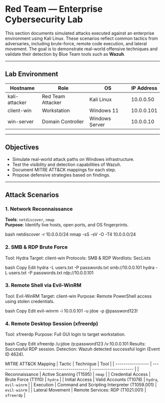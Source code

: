 #  Red Team — Enterprise Cybersecurity Lab

This section documents simulated attacks executed against an enterprise environment using Kali Linux. These scenarios reflect common tactics from adversaries, including brute-force, remote code execution, and lateral movement. The goal is to demonstrate real-world offensive techniques and validate their detection by Blue Team tools such as **Wazuh**.

---

##  Lab Environment

| Hostname      | Role              | OS             | IP Address |
|---------------|-------------------|----------------|------------|
| kali-attacker | Red Team Attacker | Kali Linux     | 10.0.0.50  |
| client-win    | Workstation       | Windows 11     | 10.0.0.101 |
| win-server    | Domain Controller | Windows Server | 10.0.0.10  |

---

##  Objectives

- Simulate real-world attack paths on Windows infrastructure.
- Test the visibility and detection capabilities of Wazuh.
- Document MITRE ATT&CK mappings for each step.
- Propose defensive strategies based on findings.

---

##  Attack Scenarios

### 1. Network Reconnaissance

**Tools**: `netdiscover`, `nmap`  
**Purpose**: Identify live hosts, open ports, and OS fingerprints.

bash
netdiscover -r 10.0.0.0/24
nmap -sS -sV -O -T4 10.0.0.0/24

### 2. SMB & RDP Brute Force
Tool: Hydra
Target: client-win
Protocols: SMB & RDP
Wordlists: SecLists

bash
Copy
Edit
hydra -L users.txt -P passwords.txt smb://10.0.0.101
hydra -L users.txt -P passwords.txt rdp://10.0.0.101

### 3. Remote Shell via Evil-WinRM
Tool: Evil-WinRM
Target: client-win
Purpose: Remote PowerShell access using stolen credentials.

bash
Copy
Edit
evil-winrm -i 10.0.0.101 -u jdoe -p @password123!

### 4. Remote Desktop Session (xfreerdp)
Tool: xfreerdp
Purpose: Full GUI login to target workstation.

bash
Copy
Edit
xfreerdp /u:jdoe /p:password123 /v:10.0.0.101
Results: Successful RDP session.
 Detection: Wazuh detected successful login (Event ID 4624).


MITRE ATT&CK Mapping
 | Tactic            | Technique                                     | Tool                  |
| ----------------- | --------------------------------------------- | --------------------- |
| Reconnaissance    | Active Scanning (T1595)                       | `nmap`                |
| Credential Access | Brute Force (T1110)                           | `hydra`               |
| Initial Access    | Valid Accounts (T1078)                        | `hydra`, `evil-winrm` |
| Execution         | Command and Scripting Interpreter (T1059.001) | `evil-winrm`          |
| Lateral Movement  | Remote Services: RDP (T1021.001)              | `xfreerdp`            |

